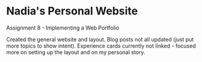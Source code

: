# Nadia's Personal Website

Assignment 8 - Implementing a Web Portfolio

Created the general website and layout. Blog posts not all updated (just put more topics to show intent). Experience cards currently not linked - focused more on setting up the layout and on my personal story.

